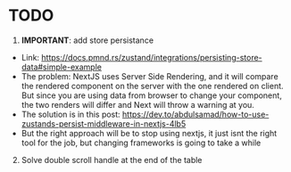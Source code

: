 # TODO

1. **IMPORTANT**: add store persistance

- Link: https://docs.pmnd.rs/zustand/integrations/persisting-store-data#simple-example
- The problem: NextJS uses Server Side Rendering, and it will compare the rendered component on the server with the one rendered on client. But since you are using data from browser to change your component, the two renders will differ and Next will throw a warning at you.
- The solution is in this post: https://dev.to/abdulsamad/how-to-use-zustands-persist-middleware-in-nextjs-4lb5
- But the right approach will be to stop using nextjs, it just isnt the right tool for the job, but changing frameworks is going to take a while

2. Solve double scroll handle at the end of the table
